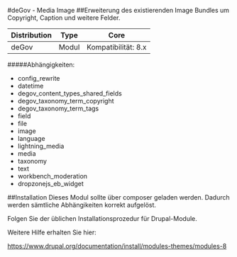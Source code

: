 #deGov - Media Image
##Erweiterung des existierenden Image Bundles um Copyright, Caption und weitere Felder.

Distribution | Type | Core
--- | --- | ---
deGov | Modul |  Kompatibilität: 8.x

#####Abhängigkeiten:
  - config_rewrite
  - datetime
  - degov_content_types_shared_fields
  - degov_taxonomy_term_copyright
  - degov_taxonomy_term_tags
  - field
  - file
  - image
  - language
  - lightning_media
  - media
  - taxonomy
  - text
  - workbench_moderation
  - dropzonejs_eb_widget

##Installation
Dieses Modul sollte über composer geladen werden. Dadurch werden sämtliche Abhängikeiten korrekt aufgelöst.

Folgen Sie der üblichen Installationsprozedur für Drupal-Module.

Weitere Hilfe erhalten Sie hier:

https://www.drupal.org/documentation/install/modules-themes/modules-8
